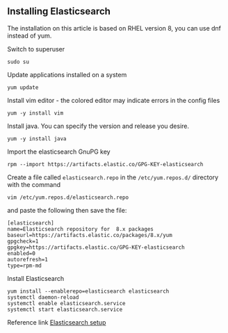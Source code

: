 ## Installing Elasticsearch

The installation on this article is based on RHEL version 8, you can use dnf instead of yum.

Switch to superuser

    sudo su

Update applications installed on a system

    yum update

Install vim editor - the colored editor may indicate errors in the config files

    yum -y install vim

Install java. You can specify the version and release you desire.

    yum -y install java

Import the elasticsearch GnuPG key

    rpm --import https://artifacts.elastic.co/GPG-KEY-elasticsearch

Create a file called `elasticsearch.repo` in the `/etc/yum.repos.d/` directory with the command

    vim /etc/yum.repos.d/elasticsearch.repo

and paste the following then save the file:

    [elasticsearch] 
    name=Elasticsearch repository for  8.x packages
    baseurl=https://artifacts.elastic.co/packages/8.x/yum
    gpgcheck=1 
    gpgkey=https://artifacts.elastic.co/GPG-KEY-elasticsearch
    enabled=0 
    autorefresh=1 
    type=rpm-md

Install Elasticsearch

    yum install --enablerepo=elasticsearch elasticsearch
    systemctl daemon-reload
    systemctl enable elasticsearch.service
    systemctl start elasticsearch.service
    
    
Reference link
[Elasticsearch setup](https://www.elastic.co/guide/en/elasticsearch/reference/current/rpm.html)
